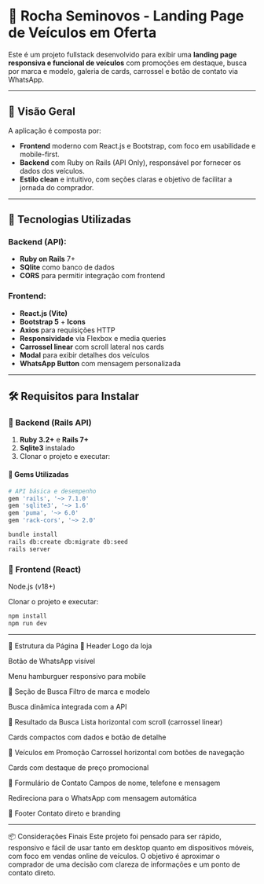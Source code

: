 # 🚗 Rocha Seminovos - Landing Page de Veículos em Oferta

Este é um projeto fullstack desenvolvido para exibir uma **landing page responsiva e funcional de veículos** com promoções em destaque, busca por marca e modelo, galeria de cards, carrossel e botão de contato via WhatsApp.

---

## 🧠 Visão Geral

A aplicação é composta por:

- **Frontend** moderno com React.js e Bootstrap, com foco em usabilidade e mobile-first.
- **Backend** com Ruby on Rails (API Only), responsável por fornecer os dados dos veículos.
- **Estilo clean** e intuitivo, com seções claras e objetivo de facilitar a jornada do comprador.

---

## 🚀 Tecnologias Utilizadas

### Backend (API):
- **Ruby on Rails** 7+
- **SQlite** como banco de dados
- **CORS** para permitir integração com frontend

### Frontend:
- **React.js (Vite)**
- **Bootstrap 5** + **Icons**
- **Axios** para requisições HTTP
- **Responsividade** via Flexbox e media queries
- **Carrossel linear** com scroll lateral nos cards
- **Modal** para exibir detalhes dos veículos
- **WhatsApp Button** com mensagem personalizada

---

## 🛠️ Requisitos para Instalar

### 🔧 Backend (Rails API)
1. **Ruby 3.2+** e **Rails 7+**
2. **Sqlite3** instalado
3. Clonar o projeto e executar:

#### 🧰 Gems Utilizadas

```ruby
# API básica e desempenho
gem 'rails', '~> 7.1.0'
gem 'sqlite3', '~> 1.6'
gem 'puma', '~> 6.0'
gem 'rack-cors', '~> 2.0'
```

```bash
bundle install
rails db:create db:migrate db:seed
rails server
```
### 🔧 Frontend (React)
Node.js (v18+)

Clonar o projeto e executar:

```bash
npm install
npm run dev
```
---

🧩 Estrutura da Página
🔹 Header
Logo da loja

Botão de WhatsApp visível

Menu hamburguer responsivo para mobile

🔹 Seção de Busca
Filtro de marca e modelo

Busca dinâmica integrada com a API

🔹 Resultado da Busca
Lista horizontal com scroll (carrossel linear)

Cards compactos com dados e botão de detalhe

🔹 Veículos em Promoção
Carrossel horizontal com botões de navegação

Cards com destaque de preço promocional

🔹 Formulário de Contato
Campos de nome, telefone e mensagem

Redireciona para o WhatsApp com mensagem automática

🔹 Footer
Contato direto e branding

---
📦 Considerações Finais
Este projeto foi pensado para ser rápido, responsivo e fácil de usar tanto em desktop quanto em dispositivos móveis, com foco em vendas online de veículos. O objetivo é aproximar o comprador de uma decisão com clareza de informações e um ponto de contato direto.
